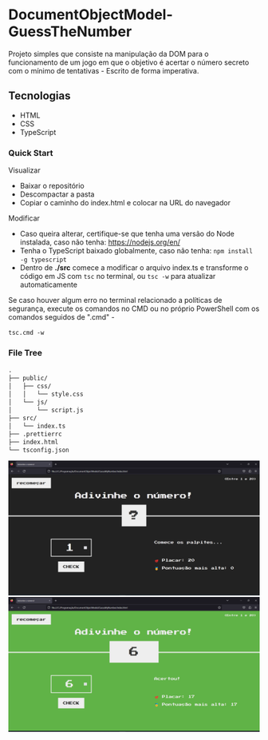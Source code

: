 # DocumentObjectModel-GuessTheNumber

Projeto simples que consiste na manipulação da DOM para o funcionamento de um jogo em que o objetivo é acertar o número secreto com o mínimo de tentativas - Escrito de forma imperativa.

## Tecnologias
* HTML
* CSS
* TypeScript

### Quick Start
Visualizar
* Baixar o repositório
* Descompactar a pasta
* Copiar o caminho do index.html e colocar na URL do navegador

Modificar
* Caso queira alterar, certifique-se que tenha uma versão do Node instalada, caso não tenha: https://nodejs.org/en/
* Tenha o TypeScript baixado globalmente, caso não tenha: `npm install -g typescript`
* Dentro de **./src** comece a modificar o arquivo index.ts e transforme o código em JS com `tsc` no terminal, ou `tsc -w` para atualizar automaticamente

Se caso houver algum erro no terminal relacionado a políticas de segurança, execute os comandos no CMD ou no próprio PowerShell com os comandos seguidos de 
".cmd" - 
```
tsc.cmd -w
```

### File Tree
```
.
├── public/
│   ├── css/
│   │   └── style.css
│   └── js/
│       └── script.js
├── src/
│   └── index.ts
├── .prettierrc
├── index.html
└── tsconfig.json
```

!["aguardando o acerto screenshot"](.github/guessTheNumber1.png)
!["número certo screenshot"](.github/guessTheNumber2.png)
